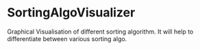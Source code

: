 # SortingAlgoVisualizer
Graphical Visualisation of different sorting algorithm. It will help to differentiate between various sorting algo.
